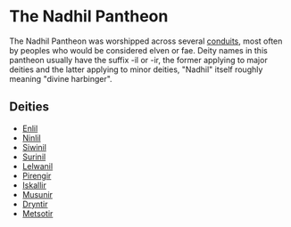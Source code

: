 # The Nadhil Pantheon

<meta property="og:description" content="The Nadhil Pantheon was worshipped across several conduits, most often by peoples who would be considered elven or fae.">

The Nadhil Pantheon was worshipped across several [conduits](../../../cosmology/conduits/introduction.md), most often by peoples who would be considered elven or fae. Deity names in this pantheon usually have the suffix -il or -ir, the former applying to major deities and the latter applying to minor deities, "Nadhil" itself roughly meaning "divine harbinger".

## Deities

- [Enlil](enlil.md)
- [Ninlil](ninlil.md)
- [Siwinil](siwinil.md)
- [Surinil](surinil.md)
- [Lelwanil](lelwanil.md)
- [Pirengir](pirengir.md)
- [Iskallir](iskallir.md)
- [Musunir](musunir.md)
- [Dryntir](dryntir.md)
- [Metsotir](metsotir.md)